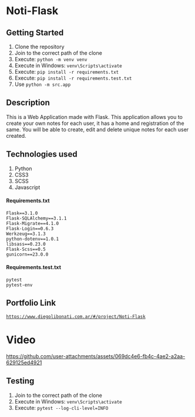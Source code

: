 # Noti-Flask

## Getting Started

1. Clone the repository
2. Join to the correct path of the clone
3. Execute: `python -m venv venv`
4. Execute in Windows: `venv\Scripts\activate`
5. Execute: `pip install -r requirements.txt`
6. Execute: `pip install -r requirements.test.txt`
7. Use `python -m src.app`

## Description

This is a Web Application made with Flask. This application allows you to create your own notes for each user, it has a home and registration of the same. You will be able to create, edit and delete unique notes for each user created.

## Technologies used

1. Python
2. CSS3
3. SCSS
4. Javascript

#### Requirements.txt

```
Flask==3.1.0
Flask-SQLAlchemy==3.1.1
Flask-Migrate==4.1.0
Flask-Login==0.6.3
Werkzeug==3.1.3
python-dotenv==1.0.1
libsass==0.23.0
Flask-Scss==0.5
gunicorn==23.0.0
```

#### Requirements.test.txt

```
pytest
pytest-env
```

## Portfolio Link

[`https://www.diegolibonati.com.ar/#/project/Noti-Flask`](https://www.diegolibonati.com.ar/#/project/Noti-Flask)

# Video 

https://github.com/user-attachments/assets/069dc4e6-fb4c-4ae2-a2aa-629125ed4921

## Testing

1. Join to the correct path of the clone
2. Execute in Windows: `venv\Scripts\activate`
3. Execute: `pytest --log-cli-level=INFO`
